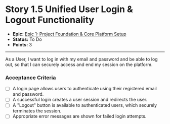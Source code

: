 # Story 1.5 Unified User Login & Logout Functionality

- **Epic:** [Epic 1: Project Foundation & Core Platform Setup](https://www.notion.so/Epic-1-Project-Foundation-Core-Platform-Setup-e61649472398458995543c535414c53c)
- **Status:** To Do
- **Points:** 3

---

As a User, I want to log in with my email and password and be able to log out, so that I can securely access and end my session on the platform.

### Acceptance Criteria

- [ ] A login page allows users to authenticate using their registered email and password.
- [ ] A successful login creates a user session and redirects the user.
- [ ] A "Logout" button is available to authenticated users, which securely terminates the session.
- [ ] Appropriate error messages are shown for failed login attempts. 